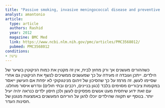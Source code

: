 ```yaml
---
title: "Passive smoking, invasive meningococcal disease and preventive measures: a commentary"
analyst: amantonio
article:
  type: article
  authors: Rashid
  year: 2012
  magazine: BMC Med
  link: https://www.ncbi.nlm.nih.gov/pmc/articles/PMC3568012/
  pubmed: PMC3568012
conditions:
- עישון
---
```


כשההורים מעשנים אך ורק מחוץ לבית, אין זה מקטין את כמות הניקוטין בשיער של הילדים. ייתכן ועובדה זו מעידה על כך שמעשנים ממשיכים לנשף את הניקוטין גם אחרי שסיימו לעשן.
זה מרמז על כך שהסיכון של זיהום מנינגוקוקי לא יפחת אם העישון ייאסר במקומות ציבוריים מסוימים בלבד (כגון בניינים, רכבים ובתי חולים) ונדרש איסור מוחלט. עם זאת ידוע שיחסית מעט אנשים מפסיקים לעשן ולכן חיסון ילדים כנראה יהיה יעיל יותר. בנוסף יש תקווה שהילדים יוכלו להגן על הוריהם המעשנים באמצעות מנגנון של חסינות העדר.
